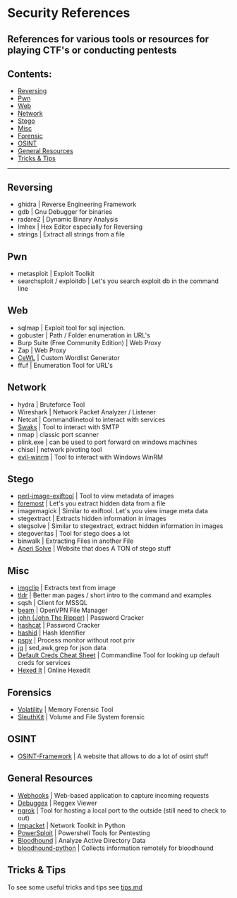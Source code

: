 # Security References
References for various tools or resources for playing CTF's or conducting pentests
---
## Contents:
- [Reversing](https://github.com/hydr0nium/security_reference?tab=readme-ov-file#reversing)
- [Pwn](https://github.com/hydr0nium/security_reference?tab=readme-ov-file#pwn)
- [Web](https://github.com/hydr0nium/security_reference?tab=readme-ov-file#web)
- [Network](https://github.com/hydr0nium/security_reference?tab=readme-ov-file#network)
- [Stego](https://github.com/hydr0nium/security_reference?tab=readme-ov-file#stego)
- [Misc](https://github.com/hydr0nium/security_reference?tab=readme-ov-file#misc)
- [Forensic](https://github.com/hydr0nium/security_reference?tab=readme-ov-file#forensic)
- [OSINT](https://github.com/hydr0nium/security_reference?tab=readme-ov-file#osint)
- [General Resources](https://github.com/hydr0nium/security_reference?tab=readme-ov-file#general-resources)
- [Tricks & Tips](https://github.com/hydr0nium/security_reference?tab=readme-ov-file#tricks--tips)
---
## Reversing
- ghidra | Reverse Engineering Framework
- gdb | Gnu Debugger for binaries
- radare2 | Dynamic Binary Analysis
- Imhex | Hex Editor especially for Reversing
- strings | Extract all strings from a file

## Pwn
- metasploit | Exploit Toolkit
- searchsploit / exploitdb | Let's you search exploit db in the command line

## Web
- sqlmap | Exploit tool for sql injection.
- gobuster | Path / Folder enumeration in URL's
- Burp Suite (Free Community Edition) | Web Proxy
- Zap | Web Proxy
- [CeWL](https://github.com/digininja/CeWL) |  Custom Wordlist Generator
- ffuf | Enumeration Tool for URL's

## Network
- hydra | Bruteforce Tool
- Wireshark | Network Packet Analyzer / Listener
- Netcat | Commandlinetool to interact with services
- [Swaks](https://github.com/jetmore/swaks) | Tool to interact with SMTP
- nmap | classic port scanner
- plink.exe | can be used to port forward on windows machines
- chisel | network pivoting tool
- [evil-winrm](https://github.com/Hackplayers/evil-winrm) | Tool to interact with Windows WinRM 

## Stego
- [perl-image-exiftool]() | Tool to view metadata of images
- [foremost](https://github.com/korczis/foremost) | Let's you extract hidden data from a file
- imagemagick | Similar to exiftool. Let's you view image meta data
- stegextract | Extracts hidden information in images
- stegsolve | Similar to stegextract, extract hidden information in images
- stegoveritas | Tool for stego does a lot
- binwalk | Extracting Files in another File
- [Aperi Solve](https://www.aperisolve.com/) | Website that does A TON of stego stuff

## Misc
- [imgclip](https://github.com/hydr0nium/ctf_reference/blob/main/misc/imgclip.md) | Extracts text from image
- [tldr](https://github.com/hydr0nium/ctf_reference/blob/main/misc/tldr.md) | Better man pages / short intro to the command and examples
- sqsh | Client for MSSQL
- [beam](https://github.com/hydr0nium/beam) | OpenVPN File Manager
- [john (John The Ripper)](https://github.com/openwall/john) | Password Cracker
- [hashcat](https://github.com/hashcat/hashcat) | Password Cracker
- [hashid](https://github.com/psypanda/hashID) | Hash Identifier
- [pspy](https://github.com/DominicBreuker/pspy) | Process monitor without root priv
- [jq](https://github.com/jqlang/jq) | sed,awk,grep for json data
- [Default Creds Cheat Sheet](https://github.com/ihebski/DefaultCreds-cheat-sheet) | Commandline Tool for looking up default creds for services
- [Hexed It](https://hexed.it) | Online Hexedit 

## Forensics
- [Volatility](https://github.com/volatilityfoundation/volatility3) | Memory Forensic Tool
- [SleuthKit](https://github.com/sleuthkit/sleuthkit) | Volume and File System forensic

## OSINT
- [OSINT-Framework](https://osintframework.com/) | A website that allows to do a lot of osint stuff

## General Resources
- [Webhooks](https://webhook.site/#!/view/dd444480-a5d3-4095-a3d3-c64d67e56b6e) | Web-based application to capture incoming requests
- [Debuggex](https://www.debuggex.com/) | Reggex Viewer
- [ngrok](https://ngrok.com/) | Tool for hosting a local port to the outside (still need to check to out)
- [Impacket](https://github.com/fortra/impacket) | Network Toolkit in Python
- [PowerSploit](https://github.com/PowerShellMafia/PowerSploit) | Powershell Tools for Pentesting
- [Bloodhound](https://github.com/BloodHoundAD/BloodHound) | Analyze Active Directory Data
- [bloodhound-python](https://github.com/dirkjanm/BloodHound.py) | Collects information remotely for bloodhound

## Tricks & Tips
To see some useful tricks and tips see [tips.md](https://github.com/hydr0nium/ctf_reference/blob/main/tricks.md)
